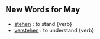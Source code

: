 ## New Words for May

- [stehen](http://www.dict.cc/?s=stehen) : to stand {verb}
- [verstehen](http://www.dict.cc/?s=verstehen) : to understand {verb}
